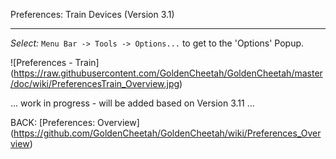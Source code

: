Preferences: Train Devices (Version 3.1)
***

_Select:_ `Menu Bar -> Tools -> Options...` to get to the 'Options' Popup.

![Preferences - Train] (https://raw.githubusercontent.com/GoldenCheetah/GoldenCheetah/master/doc/wiki/PreferencesTrain_Overview.jpg)

... work in progress - will be added based on Version 3.11 ...


BACK: [Preferences: Overview] (https://github.com/GoldenCheetah/GoldenCheetah/wiki/Preferences_Overview)
